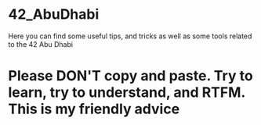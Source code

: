 # 42_AbuDhabi
Here you can find some useful tips, and tricks as well as some tools related to the 42 Abu Dhabi

# Please DON'T copy and paste. Try to learn, try to understand, and RTFM. This is my friendly advice